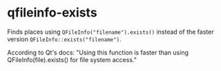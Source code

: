 # qfileinfo-exists

Finds places using `QFileInfo("filename").exists()` instead of the faster version `QFileInfo::exists("filename")`.

According to Qt's docs:
"Using this function is faster than using QFileInfo(file).exists() for file system access."
